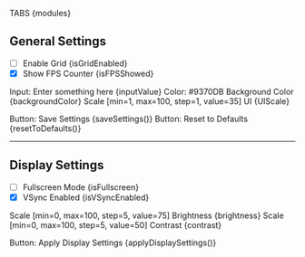 TABS {modules}

## General Settings
- [ ] Enable Grid {isGridEnabled}
- [x] Show FPS Counter {isFPSShowed}

Input: Enter something here {inputValue}
Color: #9370DB Background Color {backgroundColor}
Scale [min=1, max=100, step=1, value=35] UI {UIScale}

Button: Save Settings {saveSettings()}
Button: Reset to Defaults {resetToDefaults()}

---

## Display Settings
- [ ] Fullscreen Mode {isFullscreen}
- [x] VSync Enabled {isVSyncEnabled}

Scale [min=0, max=100, step=5, value=75] Brightness {brightness}
Scale [min=0, max=100, step=5, value=50] Contrast {contrast}

Button: Apply Display Settings {applyDisplaySettings()}